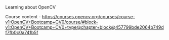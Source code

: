 Learning about OpenCV

Course content - https://courses.opencv.org/courses/course-v1:OpenCV+Bootcamp+CV0/course/#block-v1:OpenCV+Bootcamp+CV0+type@chapter+block@457799bde2064b749df7fb0c0a741b5f

